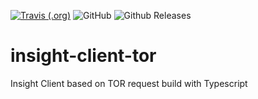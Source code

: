 
[![Travis (.org)](https://img.shields.io/travis/vergecurrency/typescript-insight-client.svg)](https://github.com/vergecurrency/typescript-insight-client/) 
![GitHub](https://img.shields.io/github/license/vergecurrency/typescript-insight-client.svg) 
![Github Releases](https://img.shields.io/github/downloads/vergecurrency/typescript-insight-client/latest/total.svg)




# insight-client-tor
Insight Client based on TOR request build with Typescript
